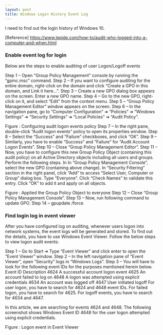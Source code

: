 ```yaml
---
layout: post
title: Windows Login History Event Log
---
```


I need to find out the login history of Windows 10.

[Reference] https://www.lepide.com/how-to/audit-who-logged-into-a-computer-and-when.html

### Enable event log for login

Below are the steps to enable auditing of user Logon/Logoff events

Step 1 – Open “Group Policy Management” console by running the “gpmc.msc” command.
Step 2 – If you want to configure auditing for the entire domain, right-click on the domain and click “Create a GPO in this domain, and Link it here…”.
Step 3 – Create a new GPO dialog box appears on the screen. Enter a new GPO name.
Step 4 – Go to the new GPO, right-click on it, and select “Edit” from the context menu.
Step 5 – “Group Policy Management Editor” window appears on the screen.
Step 6 – In the navigation pane, go to “Computer Configuration” ➔ “Policies” ➔ “Windows Settings” ➔ “Security Settings” ➔ “Local Policies” ➔ “Audit Policy”.

Figure : Configuring audit logon events policy
Step 7 – In the right pane, double-click “Audit logon events” policy to open its properties window.
Step 8 – Select the “Success” and “Failure” checkboxes, and click “OK”.
Step 9 – Similarly, you have to enable “Success” and “Failure” for “Audit Account Logon Events”.
Step 10 – Close “Group Policy Management Editor”.
Step 11 – Now, you have to configure this new Group Policy Object (containing this audit policy) on all Active Directory objects including all users and groups. Perform the following steps.
In In “Group Policy Management Console”, select the new GPO (containing above change).
In “Security Filtering” section in the right panel, click “Add” to access “Select User, Computer or Group” dialog box.
Type “Everyone”. Click “Check Names” to validate this entry. Click “OK” to add it and apply on all objects.

Figure : Applied the Group Policy Object to everyone
Step 12 – Close “Group Policy Management Console”.
Step 13 – Now, run following command to update GPO.
Step 14 – gpupdate /force

### Find login log in event viewer

After you have configured log on auditing, whenever users logon into network systems, the event logs will be generated and stored. To find out the details, you have to use Windows Event Viewer. Follow the below steps to view logon audit events:

Step 1 – Go to Start ➔ Type “Event Viewer” and click enter to open the “Event Viewer” window.
Step 2 – In the left navigation pane of “Event Viewer”, open “Security” logs in “Windows Logs”.
Step 3 – You will have to look for the following event IDs for the purposes mentioned herein below.
Event ID	Description
4624	A successful account logon event
4625	An account failed to log on
4648	A logon was attempted using explicit credentials
4634	An account was logged off
4647	User initiated logoff
For user logon, you have to search for 4624 and 4648 event IDs. For failed logon, you have to search for 4625. For logoff events, you have to search for 4634 and 4647.

In this article, we are searching for events 4624 and 4648. The following screenshot shows Windows Event ID 4648 for the user logon attempted using explicit credentials.


Figure : Logon event in Event Viewer

